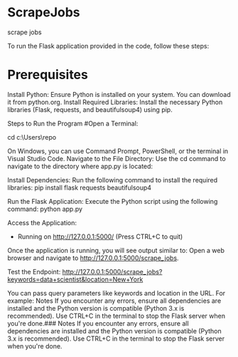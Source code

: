 # ScrapeJobs
scrape jobs

To run the Flask application provided in the code, follow these steps:

# Prerequisites
Install Python: Ensure Python is installed on your system. You can download it from python.org.
Install Required Libraries: Install the necessary Python libraries (Flask, requests, and beautifulsoup4) using pip.

Steps to Run the Program
#Open a Terminal:

cd  c:\Users\repo

On Windows, you can use Command Prompt, PowerShell, or the terminal in Visual Studio Code.
Navigate to the File Directory: Use the cd command to navigate to the directory where app.py is located:

Install Dependencies: Run the following command to install the required libraries:
pip install flask requests beautifulsoup4


Run the Flask Application: Execute the Python script using the following command:
python app.py

Access the Application:
* Running on http://127.0.0.1:5000/ (Press CTRL+C to quit)


Once the application is running, you will see output similar to:
Open a web browser and navigate to http://127.0.0.1:5000/scrape_jobs.

Test the Endpoint:
http://127.0.0.1:5000/scrape_jobs?keywords=data+scientist&location=New+York

You can pass query parameters like keywords and location in the URL. For example:
Notes
If you encounter any errors, ensure all dependencies are installed and the Python version is compatible (Python 3.x is recommended).
Use CTRL+C in the terminal to stop the Flask server when you're done.### Notes
If you encounter any errors, ensure all dependencies are installed and the Python version is compatible (Python 3.x is recommended).
Use CTRL+C in the terminal to stop the Flask server when you're done.
